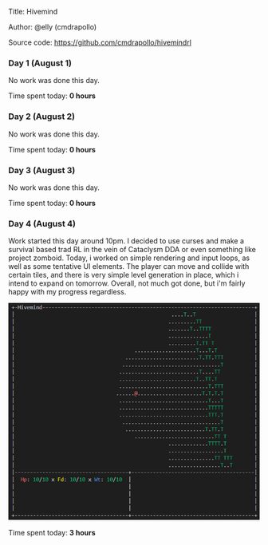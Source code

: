 Title: Hivemind

Author: @elly (cmdrapollo)

Source code: https://github.com/cmdrapollo/hivemindrl

### Day 1 (August 1)

No work was done this day.

Time spent today: **0 hours**

### Day 2 (August 2)

No work was done this day.

Time spent today: **0 hours**

### Day 3 (August 3)

No work was done this day.

Time spent today: **0 hours**

### Day 4 (August 4)

Work started this day around 10pm. I decided to use curses and make a survival based trad RL in the vein of Cataclysm DDA or even something like project zomboid. Today, i worked on simple rendering and input loops, as well as some tentative UI elements. The player can move and collide with certain tiles, and there is very simple level generation in place, which i intend to expand on tomorrow. Overall, not much got done, but i'm fairly happy with my progress regardless.

![Screenshot number one](../screenshots/ss1.png "work done after day 1")

Time spent today: **3 hours**
